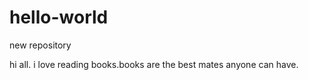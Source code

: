 # hello-world
new repository

hi all. i love reading books.books are the best mates anyone can have.
